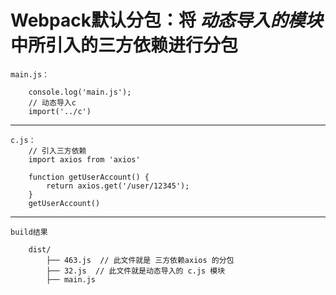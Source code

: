 # Webpack默认分包：将 *动态导入的模块* 中所引入的三方依赖进行分包

    main.js：
    
        console.log('main.js');
        // 动态导入c
        import('../c')
---

    c.js：
        // 引入三方依赖
        import axios from 'axios'

        function getUserAccount() {
            return axios.get('/user/12345');
        }
        getUserAccount()

---
    build结果

        dist/
            ├── 463.js  // 此文件就是 三方依赖axios 的分包
            ├── 32.js  // 此文件就是动态导入的 c.js 模块
            ├── main.js